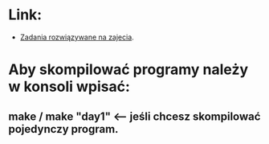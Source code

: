# Link:
* [Zadania rozwiązywane na zajecia]( http://wbzyl.inf.ug.edu.pl/c/petle ).

# Aby skompilować programy należy w konsoli wpisać: 
## make / make "day1" <-- jeśli chcesz skompilować pojedynczy program.
